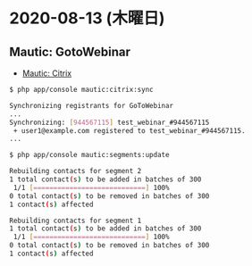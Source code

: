 # 2020-08-13 (木曜日)

## Mautic: GotoWebinar

- [Mautic: Citrix](https://docs.mautic.org/en/plugins/citrix)

~~~bash
$ php app/console mautic:citrix:sync

Synchronizing registrants for GoToWebinar
...
Synchronizing: [944567115] test_webinar_#944567115
 + user1@example.com registered to test_webinar_#944567115.
...
~~~

~~~bash
$ php app/console mautic:segments:update

Rebuilding contacts for segment 2
1 total contact(s) to be added in batches of 300
 1/1 [============================] 100%
0 total contact(s) to be removed in batches of 300
1 contact(s) affected

Rebuilding contacts for segment 1
1 total contact(s) to be added in batches of 300
 1/1 [============================] 100%
0 total contact(s) to be removed in batches of 300
1 contact(s) affected
~~~

